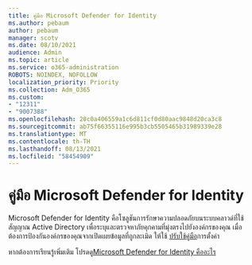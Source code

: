 ```yaml
---
title: คู่มือ Microsoft Defender for Identity
ms.author: pebaum
author: pebaum
manager: scotv
ms.date: 08/10/2021
audience: Admin
ms.topic: article
ms.service: o365-administration
ROBOTS: NOINDEX, NOFOLLOW
localization_priority: Priority
ms.collection: Adm_O365
ms.custom:
- "12311"
- "9007388"
ms.openlocfilehash: 20c0a406559a1c6d811cf0d80aac9848d20ca3c8
ms.sourcegitcommit: ab75f66355116e995b3cb5505465b31989339e28
ms.translationtype: MT
ms.contentlocale: th-TH
ms.lasthandoff: 08/13/2021
ms.locfileid: "58454909"
---
```

# <a name="microsoft-defender-for-identity-guide"></a>คู่มือ Microsoft Defender for Identity

Microsoft Defender for Identity คือโซลูชันการรักษาความปลอดภัยบนระบบคลาวด์ที่ใช้สัญญาณ Active Directory เพื่อระบุและตรวจหาภัยคุกคามที่มุ่งตรงไปยังองค์กรของคุณ เมื่อต้องการป้องกันองค์กรของคุณจากเปิดเผยข้อมูลที่ถูกละเมิด ให้ใช้ [ปรับใช้คู่มือ](https://portal.office.com/adminportal/home?#/modernonboarding/microsoftdefenderforidentitysetupguide)การตั้งค่า 

หากต้องการเรียนรู้เพิ่มเติม โปรดดู[Microsoft Defender for Identity คืออะไร](https://docs.microsoft.com/defender-for-identity/what-is)  

